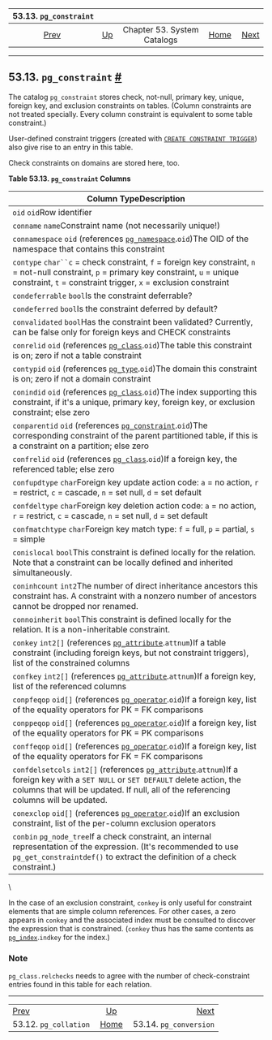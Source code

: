 <!--?xml version="1.0" encoding="UTF-8" standalone="no"?-->

|                  53.13. `pg_constraint`                  |                                                   |                             |                                                       |                                                            |
| :------------------------------------------------------: | :------------------------------------------------ | :-------------------------: | ----------------------------------------------------: | ---------------------------------------------------------: |
| [Prev](catalog-pg-collation.html "53.12. pg_collation")  | [Up](catalogs.html "Chapter 53. System Catalogs") | Chapter 53. System Catalogs | [Home](index.html "PostgreSQL 17devel Documentation") |  [Next](catalog-pg-conversion.html "53.14. pg_conversion") |

***

## 53.13. `pg_constraint` [#](#CATALOG-PG-CONSTRAINT)

[]()

The catalog `pg_constraint` stores check, not-null, primary key, unique, foreign key, and exclusion constraints on tables. (Column constraints are not treated specially. Every column constraint is equivalent to some table constraint.)

User-defined constraint triggers (created with [`CREATE CONSTRAINT TRIGGER`](sql-createtrigger.html "CREATE TRIGGER")) also give rise to an entry in this table.

Check constraints on domains are stored here, too.

**Table 53.13. `pg_constraint` Columns**

| Column TypeDescription                                                                                                                                                                                                                                                        |
| ----------------------------------------------------------------------------------------------------------------------------------------------------------------------------------------------------------------------------------------------------------------------------- |
| `oid` `oid`Row identifier                                                                                                                                                                                                                                                     |
| `conname` `name`Constraint name (not necessarily unique!)                                                                                                                                                                                                                     |
| `connamespace` `oid` (references [`pg_namespace`](catalog-pg-namespace.html "53.32. pg_namespace").`oid`)The OID of the namespace that contains this constraint                                                                                                               |
| `contype` `char``c` = check constraint, `f` = foreign key constraint, `n` = not-null constraint, `p` = primary key constraint, `u` = unique constraint, `t` = constraint trigger, `x` = exclusion constraint                                                                  |
| `condeferrable` `bool`Is the constraint deferrable?                                                                                                                                                                                                                           |
| `condeferred` `bool`Is the constraint deferred by default?                                                                                                                                                                                                                    |
| `convalidated` `bool`Has the constraint been validated? Currently, can be false only for foreign keys and CHECK constraints                                                                                                                                                   |
| `conrelid` `oid` (references [`pg_class`](catalog-pg-class.html "53.11. pg_class").`oid`)The table this constraint is on; zero if not a table constraint                                                                                                                      |
| `contypid` `oid` (references [`pg_type`](catalog-pg-type.html "53.64. pg_type").`oid`)The domain this constraint is on; zero if not a domain constraint                                                                                                                       |
| `conindid` `oid` (references [`pg_class`](catalog-pg-class.html "53.11. pg_class").`oid`)The index supporting this constraint, if it's a unique, primary key, foreign key, or exclusion constraint; else zero                                                                 |
| `conparentid` `oid` (references [`pg_constraint`](catalog-pg-constraint.html "53.13. pg_constraint").`oid`)The corresponding constraint of the parent partitioned table, if this is a constraint on a partition; else zero                                                    |
| `confrelid` `oid` (references [`pg_class`](catalog-pg-class.html "53.11. pg_class").`oid`)If a foreign key, the referenced table; else zero                                                                                                                                   |
| `confupdtype` `char`Foreign key update action code: `a` = no action, `r` = restrict, `c` = cascade, `n` = set null, `d` = set default                                                                                                                                         |
| `confdeltype` `char`Foreign key deletion action code: `a` = no action, `r` = restrict, `c` = cascade, `n` = set null, `d` = set default                                                                                                                                       |
| `confmatchtype` `char`Foreign key match type: `f` = full, `p` = partial, `s` = simple                                                                                                                                                                                         |
| `conislocal` `bool`This constraint is defined locally for the relation. Note that a constraint can be locally defined and inherited simultaneously.                                                                                                                           |
| `coninhcount` `int2`The number of direct inheritance ancestors this constraint has. A constraint with a nonzero number of ancestors cannot be dropped nor renamed.                                                                                                            |
| `connoinherit` `bool`This constraint is defined locally for the relation. It is a non-inheritable constraint.                                                                                                                                                                 |
| `conkey` `int2[]` (references [`pg_attribute`](catalog-pg-attribute.html "53.7. pg_attribute").`attnum`)If a table constraint (including foreign keys, but not constraint triggers), list of the constrained columns                                                          |
| `confkey` `int2[]` (references [`pg_attribute`](catalog-pg-attribute.html "53.7. pg_attribute").`attnum`)If a foreign key, list of the referenced columns                                                                                                                     |
| `conpfeqop` `oid[]` (references [`pg_operator`](catalog-pg-operator.html "53.34. pg_operator").`oid`)If a foreign key, list of the equality operators for PK = FK comparisons                                                                                                 |
| `conppeqop` `oid[]` (references [`pg_operator`](catalog-pg-operator.html "53.34. pg_operator").`oid`)If a foreign key, list of the equality operators for PK = PK comparisons                                                                                                 |
| `conffeqop` `oid[]` (references [`pg_operator`](catalog-pg-operator.html "53.34. pg_operator").`oid`)If a foreign key, list of the equality operators for FK = FK comparisons                                                                                                 |
| `confdelsetcols` `int2[]` (references [`pg_attribute`](catalog-pg-attribute.html "53.7. pg_attribute").`attnum`)If a foreign key with a `SET NULL` or `SET DEFAULT` delete action, the columns that will be updated. If null, all of the referencing columns will be updated. |
| `conexclop` `oid[]` (references [`pg_operator`](catalog-pg-operator.html "53.34. pg_operator").`oid`)If an exclusion constraint, list of the per-column exclusion operators                                                                                                   |
| `conbin` `pg_node_tree`If a check constraint, an internal representation of the expression. (It's recommended to use `pg_get_constraintdef()` to extract the definition of a check constraint.)                                                                               |

\


In the case of an exclusion constraint, `conkey` is only useful for constraint elements that are simple column references. For other cases, a zero appears in `conkey` and the associated index must be consulted to discover the expression that is constrained. (`conkey` thus has the same contents as [`pg_index`](catalog-pg-index.html "53.26. pg_index").`indkey` for the index.)

### Note

`pg_class.relchecks` needs to agree with the number of check-constraint entries found in this table for each relation.

***

|                                                          |                                                       |                                                            |
| :------------------------------------------------------- | :---------------------------------------------------: | ---------------------------------------------------------: |
| [Prev](catalog-pg-collation.html "53.12. pg_collation")  |   [Up](catalogs.html "Chapter 53. System Catalogs")   |  [Next](catalog-pg-conversion.html "53.14. pg_conversion") |
| 53.12. `pg_collation`                                    | [Home](index.html "PostgreSQL 17devel Documentation") |                                     53.14. `pg_conversion` |
